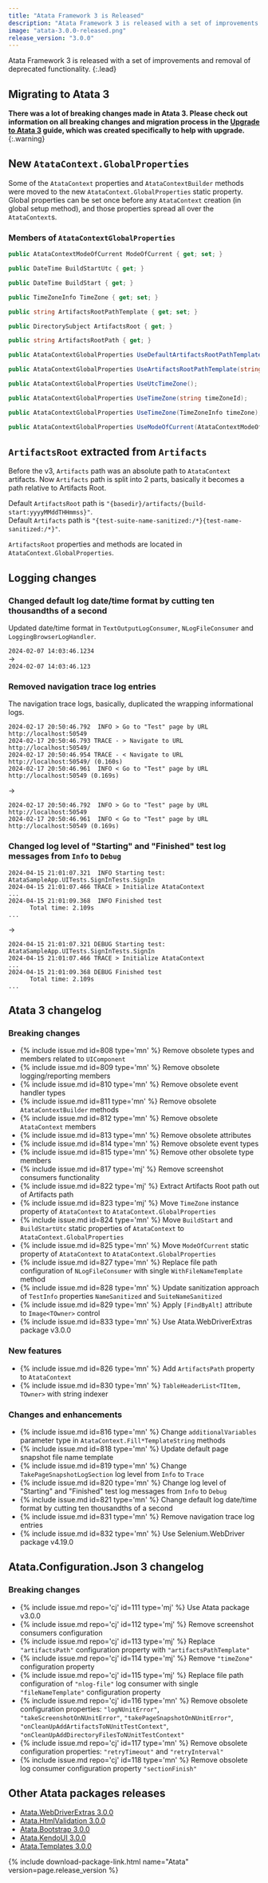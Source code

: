 ```yaml
---
title: "Atata Framework 3 is Released"
description: "Atata Framework 3 is released with a set of improvements and removal of deprecated functionality."
image: "atata-3.0.0-released.png"
release_version: "3.0.0"
---
```


Atata Framework 3
is released with a set of improvements and removal of deprecated functionality.
{:.lead}

<!--more-->

## Migrating to Atata 3

**There was a lot of breaking changes made in Atata 3.
Please check out information on all breaking changes and migration process in the [Upgrade to Atata 3](/upgrade/to-atata-3/) guide,
which was created specifically to help with upgrade.**
{:.warning}

## New `AtataContext.GlobalProperties`

Some of the `AtataContext` properties and `AtataContextBuilder` methods were moved to the new `AtataContext.GlobalProperties` static property.
Global properties can be set once before any `AtataContext` creation (in global setup method),
and those properties spread all over the `AtataContext`s.

### Members of `AtataContextGlobalProperties`

```cs
public AtataContextModeOfCurrent ModeOfCurrent { get; set; }

public DateTime BuildStartUtc { get; }

public DateTime BuildStart { get; }

public TimeZoneInfo TimeZone { get; set; }

public string ArtifactsRootPathTemplate { get; set; }

public DirectorySubject ArtifactsRoot { get; }

public string ArtifactsRootPath { get; }

public AtataContextGlobalProperties UseDefaultArtifactsRootPathTemplateIncludingBuildStart(bool include);

public AtataContextGlobalProperties UseArtifactsRootPathTemplate(string directoryPathTemplate);

public AtataContextGlobalProperties UseUtcTimeZone();

public AtataContextGlobalProperties UseTimeZone(string timeZoneId);

public AtataContextGlobalProperties UseTimeZone(TimeZoneInfo timeZone);

public AtataContextGlobalProperties UseModeOfCurrent(AtataContextModeOfCurrent mode);
```

## `ArtifactsRoot` extracted from `Artifacts`

Before the v3, `Artifacts` path was an absolute path to `AtataContext` artifacts.
Now `Artifacts` path is split into 2 parts, basically it becomes a path relative to Artifacts Root.

Default `ArtifactsRoot` path is `"{basedir}/artifacts/{build-start:yyyyMMddTHHmmss}"`.\
Default `Artifacts` path is `"{test-suite-name-sanitized:/*}{test-name-sanitized:/*}"`.

`ArtifactsRoot` properties and methods are located in `AtataContext.GlobalProperties`.

## Logging changes

### Changed default log date/time format by cutting ten thousandths of a second

Updated date/time format in `TextOutputLogConsumer`, `NLogFileConsumer` and `LoggingBrowserLogHandler`.

`2024-02-07 14:03:46.1234`\
->\
`2024-02-07 14:03:46.123`

### Removed navigation trace log entries

The navigation trace logs, basically, duplicated the wrapping informational logs.

```
2024-02-17 20:50:46.792  INFO > Go to "Test" page by URL http://localhost:50549
2024-02-17 20:50:46.793 TRACE - > Navigate to URL http://localhost:50549/
2024-02-17 20:50:46.954 TRACE - < Navigate to URL http://localhost:50549/ (0.160s)
2024-02-17 20:50:46.961  INFO < Go to "Test" page by URL http://localhost:50549 (0.169s)
```

->

```
2024-02-17 20:50:46.792  INFO > Go to "Test" page by URL http://localhost:50549
2024-02-17 20:50:46.961  INFO < Go to "Test" page by URL http://localhost:50549 (0.169s)
```

### Changed log level of "Starting" and "Finished" test log messages from `Info` to `Debug`

```
2024-04-15 21:01:07.321  INFO Starting test: AtataSampleApp.UITests.SignInTests.SignIn
2024-04-15 21:01:07.466 TRACE > Initialize AtataContext
...
2024-04-15 21:01:09.368  INFO Finished test
      Total time: 2.109s
...
```

->

```
2024-04-15 21:01:07.321 DEBUG Starting test: AtataSampleApp.UITests.SignInTests.SignIn
2024-04-15 21:01:07.466 TRACE > Initialize AtataContext
...
2024-04-15 21:01:09.368 DEBUG Finished test
      Total time: 2.109s
...
```

## Atata 3 changelog

### Breaking changes

- {% include issue.md id=808 type='mn' %} Remove obsolete types and members related to `UIComponent`
- {% include issue.md id=809 type='mn' %} Remove obsolete logging/reporting members
- {% include issue.md id=810 type='mn' %} Remove obsolete event handler types
- {% include issue.md id=811 type='mn' %} Remove obsolete `AtataContextBuilder` methods
- {% include issue.md id=812 type='mn' %} Remove obsolete `AtataContext` members
- {% include issue.md id=813 type='mn' %} Remove obsolete attributes
- {% include issue.md id=814 type='mn' %} Remove obsolete event types
- {% include issue.md id=815 type='mn' %} Remove other obsolete type members
- {% include issue.md id=817 type='mj' %} Remove screenshot consumers functionality
- {% include issue.md id=822 type='mj' %} Extract Artifacts Root path out of Artifacts path
- {% include issue.md id=823 type='mj' %} Move `TimeZone` instance property of `AtataContext` to `AtataContext.GlobalProperties`
- {% include issue.md id=824 type='mn' %} Move `BuildStart` and `BuildStartUtc` static properties of `AtataContext` to `AtataContext.GlobalProperties`
- {% include issue.md id=825 type='mn' %} Move `ModeOfCurrent` static property of `AtataContext` to `AtataContext.GlobalProperties`
- {% include issue.md id=827 type='mn' %} Replace file path configuration of `NLogFileConsumer` with single `WithFileNameTemplate` method
- {% include issue.md id=828 type='mn' %} Update sanitization approach of `TestInfo` properties `NameSanitized` and `SuiteNameSanitized`
- {% include issue.md id=829 type='mn' %} Apply `[FindByAlt]` attribute to `Image<TOwner>` control
- {% include issue.md id=833 type='mn' %} Use Atata.WebDriverExtras package v3.0.0

### New features

- {% include issue.md id=826 type='mn' %} Add `ArtifactsPath` property to `AtataContext`
- {% include issue.md id=830 type='mn' %} `TableHeaderList<TItem, TOwner>` with string indexer

### Changes and enhancements

- {% include issue.md id=816 type='mn' %} Change `additionalVariables` parameter type in `AtataContext.Fill*TemplateString` methods
- {% include issue.md id=818 type='mn' %} Update default page snapshot file name template
- {% include issue.md id=819 type='mn' %} Change `TakePageSnapshotLogSection` log level from `Info` to `Trace`
- {% include issue.md id=820 type='mn' %} Change log level of "Starting" and "Finished" test log messages from `Info` to `Debug`
- {% include issue.md id=821 type='mn' %} Change default log date/time format by cutting ten thousandths of a second
- {% include issue.md id=831 type='mn' %} Remove navigation trace log entries
- {% include issue.md id=832 type='mn' %} Use Selenium.WebDriver package v4.19.0

## Atata.Configuration.Json 3 changelog

### Breaking changes

- {% include issue.md repo='cj' id=111 type='mj' %} Use Atata package v3.0.0
- {% include issue.md repo='cj' id=112 type='mj' %} Remove screenshot consumers configuration
- {% include issue.md repo='cj' id=113 type='mj' %} Replace `"artifactsPath"` configuration property with `"artifactsPathTemplate"`
- {% include issue.md repo='cj' id=114 type='mj' %} Remove `"timeZone"` configuration property
- {% include issue.md repo='cj' id=115 type='mj' %} Replace file path configuration of `"nlog-file"` log consumer with single `"fileNameTemplate"` configuration property
- {% include issue.md repo='cj' id=116 type='mn' %} Remove obsolete configuration properties: `"logNUnitError"`, `"takeScreenshotOnNUnitError"`, `"takePageSnapshotOnNUnitError"`, `"onCleanUpAddArtifactsToNUnitTestContext"`, `"onCleanUpAddDirectoryFilesToNUnitTestContext"`
- {% include issue.md repo='cj' id=117 type='mn' %} Remove obsolete configuration properties: `"retryTimeout"` and `"retryInterval"`
- {% include issue.md repo='cj' id=118 type='mn' %} Remove obsolete log consumer configuration property `"sectionFinish"`

## Other Atata packages releases

- [Atata.WebDriverExtras 3.0.0](https://github.com/atata-framework/atata-webdriverextras/releases/tag/v3.0.0)
- [Atata.HtmlValidation 3.0.0](https://github.com/atata-framework/atata-htmlvalidation/releases/tag/v3.0.0)
- [Atata.Bootstrap 3.0.0](https://github.com/atata-framework/atata-bootstrap/releases/tag/v3.0.0)
- [Atata.KendoUI 3.0.0](https://github.com/atata-framework/atata-kendoui/releases/tag/v3.0.0)
- [Atata.Templates 3.0.0](https://github.com/atata-framework/atata-templates/releases/tag/v3.0.0)


{% include download-package-link.html name="Atata" version=page.release_version %}
